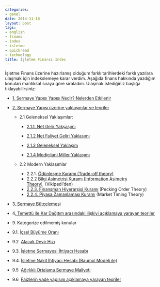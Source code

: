 ```yaml
---
categories:
- genel
date: 2014-11-18
layout: post
tags:
- english
- finans
- index
- isletme
- quickread
- technology
title: İşletme Finansı Index
---
```


İşletme Finans üzerine hazırlamış olduğum farklı tarihlerdeki farklı yazılara ulaşmak için indekslemeye karar verdim. Aşağıda finans hakkında yazdığım konuları mantıksal sıraya göre sıraladım. Ulaşmak istediğiniz başlığa tıklayabilirsiniz:

- [1\. Sermaye Yapısı Yapısı Nedir? Nelerden Etkilenir](http://blog.suatatan.com/post/101927606340/sermaye-yap-s-nedir-nelerden-etkilenir-neleri)
- [2\. Sermaye Yapısı üzerine yaklaşımlar ve teoriler](http://blog.suatatan.com/post/102011492850/sermaye-yap-s-uzerine-yaklas-mlar-ve-teoriler)
    
    - 2.1 Geleneksel Yaklaşımlar:
        
        - [2.1.1. Net Gelir Yakşaşımı](http://blog.suatatan.com/post/102011492850/sermaye-yap-s-uzerine-yaklas-mlar-ve-teoriler)
            
        - [2.1.2 Net Faliyet Geliri Yaklaşımı](http://acikbellek.tumblr.com/post/102013378225/net-faliyet-geliri-yaklas-m-geleneksel)
            
        - [2.1.3 Geleneksel Yaklaşım](http://acikbellek.tumblr.com/post/102172363585/sermaye-yap-s-isletme-degeri-iliskisini-ac-klamada)
            
        - [2.1.4 Modigliani Miller Yaklaşımı](http://acikbellek.tumblr.com/post/102190465365/modigliani-miller-yaklasimi)
            
    - 2.2 Modern Yaklaşımlar
        
        - 2.2.1. [Ödünleşme Kuramı (Trade-off theory)](http://blog.suatatan.com/post/104486434505/odunlesme-teorisi-nedir) 
        - 2.2.2 [Bilgi Asimetrisi Kuramı (Information Asimetry Theory)](http://tr.wikipedia.org/wiki/Asimetrik_enformasyon)  (Vikipedi'den)
        - [2.2.3. Finansman Hiyerarşisi Kuramı](http://acikbellek.tumblr.com/post/102193037500/finansman-hiyerarsisi-kurami) (Pecking Order Theory)
        - [2.2.4. Piyasa Zamanlaması Kuramı](http://acikbellek.tumblr.com/post/102193267665/piyasa-zamanlamasi-kurami) (Market Timing Theory)
- 3[. Sermaye Bütçelemesi](http://blog.suatatan.com/post/102345894983/sermaye-butcelemesi)
- 4[. Temettü ile Kar Dağıtım arasındaki ilişkiyi açıklamaya yarayan teoriler](http://blog.suatatan.com/post/102877916275/temettu-dag-t-m-ile-isletme-deger-aras-ndaki-iliskiler)
- 9\. Kategorize edilmemiş konular
- 9.1. [İçsel Büyüme Oranı](http://blog.suatatan.com/post/103794730995/icsel-buyume-orani)
- 9.2  [Alacak Devir Hızı](http://blog.suatatan.com/post/103802750125/alacak-devir-h-z-nedir-infografik)
- 9.3. [İşletme Sermayesi İhtiyacı Hesabı](http://blog.suatatan.com/post/103972391975/isletme-sermayesi-ihtiyac-nas-l-hesaplan-r)
- 9.4. [İşletme Nakit İhtiyacı Hesabı (Baumol Modeli ile)](http://blog.suatatan.com/post/103975859325/isletmenin-nakit-ihtiyac-nas-l-belirlenir)
- 9.5  [Ağırlıklı Ortalama Sermaye Maliyeti](http://blog.suatatan.com/post/101914173030/ag-rl-kl-ortalama-sermaye-maliyeti) 
- 9.6  [Faizlerin vade yapısını açıklamaya yarayan teoriler](http://blog.suatatan.com/post/104840306540/faizlerin-vade-yap-s-n-ac-klamaya-yarayan)
